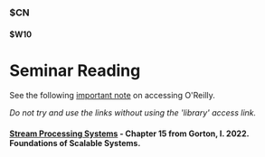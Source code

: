 ### $CN
#### $W10

# Seminar Reading

See the following [important note]($UP/access_or.html) on accessing O'Reilly.

*Do not try and use the links without using the 'library' access link.*

#### [Stream Processing Systems](https://learning.oreilly.com/library/view/foundations-of-scalable/9781098106058/ch15.html) - Chapter 15 from Gorton, I. 2022. Foundations of Scalable Systems.